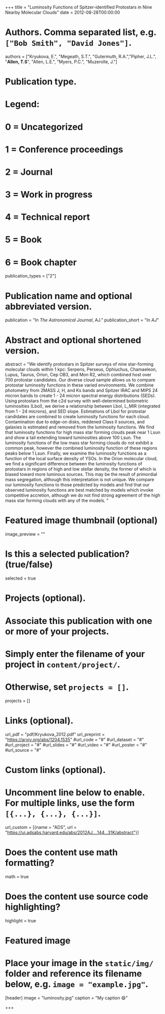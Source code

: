 +++
title = "Luminosity Functions of Spitzer-identified Protostars in Nine Nearby Molecular Clouds"
date = 2012-08-28T00:00:00

# Authors. Comma separated list, e.g. `["Bob Smith", "David Jones"]`.
authors = ["Kryukova, E.", "Megeath, S.T.", "Gutermuth, R.A.","Pipher, J.L.", "**Allen, T.S**",    "Allen, L.E.", "Myers, P.C.", "Muzerolle, J."]

# Publication type.
# Legend:
# 0 = Uncategorized
# 1 = Conference proceedings
# 2 = Journal
# 3 = Work in progress
# 4 = Technical report
# 5 = Book
# 6 = Book chapter
publication_types = ["2"]

# Publication name and optional abbreviated version.
publication = "In *The Astronomical Journal*, AJ."
publication_short = "In *AJ*"

# Abstract and optional shortened version.
abstract = "We identify protostars in Spitzer surveys of nine star-forming molecular clouds within 1 kpc: Serpens, Perseus, Ophiuchus, Chamaeleon, Lupus, Taurus, Orion, Cep OB3, and Mon R2, which combined host over 700 protostar candidates. Our diverse cloud sample allows us to compare protostar luminosity functions in these varied environments. We combine photometry from 2MASS J, H, and Ks bands and Spitzer IRAC and MIPS 24 micron bands to create 1 - 24 micron spectral energy distributions (SEDs). Using protostars from the c2d survey with well-determined bolometric luminosities (Lbol), we derive a relationship between Lbol, L_MIR (integrated from 1 - 24 microns), and SED slope. Estimations of Lbol for protostar candidates are combined to create luminosity functions for each cloud. Contamination due to edge-on disks, reddened Class II sources, and galaxies is estimated and removed from the luminosity functions. We find that luminosity functions for high mass star forming clouds peak near 1 Lsun and show a tail extending toward luminosities above 100 Lsun. The luminosity functions of the low mass star forming clouds do not exhibit a common peak, however the combined luminosity function of these regions peaks below 1 Lsun. Finally, we examine the luminosity functions as a function of the local surface density of YSOs. In the Orion molecular cloud, we find a significant difference between the luminosity functions of protostars in regions of high and low stellar density, the former of which is biased toward more luminous sources. This may be the result of primordial mass segregation, although this interpretation is not unique. We compare our luminosity functions to those predicted by models and find that our observed luminosity functions are best matched by models which invoke competitive accretion, although we do not find strong agreement of the high mass star forming clouds with any of the models. "

# Featured image thumbnail (optional)
image_preview = ""

# Is this a selected publication? (true/false)
selected = true

# Projects (optional).
#   Associate this publication with one or more of your projects.
#   Simply enter the filename of your project in `content/project/`.
#   Otherwise, set `projects = []`.
projects = []

# Links (optional).
url_pdf = "pdf/Kryukova_2012.pdf"
url_preprint = "https://arxiv.org/abs/1204.1535"
#url_code = "#"
#url_dataset = "#"
#url_project = "#"
#url_slides = "#"
#url_video = "#"
#url_poster = "#"
#url_source = "#"

# Custom links (optional).
#   Uncomment line below to enable. For multiple links, use the form `[{...}, {...}, {...}]`.
url_custom = [{name = "ADS", url = "https://ui.adsabs.harvard.edu/abs/2012AJ....144...31K/abstract"}]

# Does the content use math formatting?
math = true

# Does the content use source code highlighting?
highlight = true

# Featured image
# Place your image in the `static/img/` folder and reference its filename below, e.g. `image = "example.jpg"`.
[header]
image = "luminosity.jpg"
caption = "My caption :smile:"

+++

